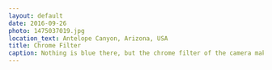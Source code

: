 ```yaml
---
layout: default
date: 2016-09-26
photo: 1475037019.jpg
location_text: Antelope Canyon, Arizona, USA
title: Chrome Filter
caption: Nothing is blue there, but the chrome filter of the camera makes everything surreal and superb.
---
```

